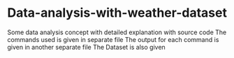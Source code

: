 # Data-analysis-with-weather-dataset
Some data analysis concept with detailed explanation with source code
The commands used is given in separate file 
The output for each command is given in another separate file
The Dataset is also given

